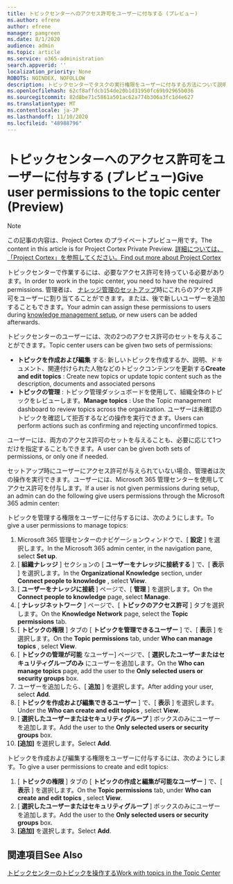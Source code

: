 ```yaml
---
title: トピックセンターへのアクセス許可をユーザーに付与する (プレビュー)
ms.author: efrene
author: efrene
manager: pamgreen
ms.date: 8/1/2020
audience: admin
ms.topic: article
ms.service: o365-administration
search.appverid: ''
localization_priority: None
ROBOTS: NOINDEX, NOFOLLOW
description: トピックセンターでタスクの実行権限をユーザーに付与する方法について説明します。
ms.openlocfilehash: 62cf8affdcb154de20b1d31950fc69b92965b036
ms.sourcegitcommit: 82d8be71c5861a501ac62a774b306a3fc1d4e627
ms.translationtype: MT
ms.contentlocale: ja-JP
ms.lasthandoff: 11/10/2020
ms.locfileid: "48988796"
---
```

# <a name="give-user-permissions-to-the-topic-center-preview"></a><span data-ttu-id="1deb2-103">トピックセンターへのアクセス許可をユーザーに付与する (プレビュー)</span><span class="sxs-lookup"><span data-stu-id="1deb2-103">Give user permissions to the topic center (Preview)</span></span>

> [!Note] 
> <span data-ttu-id="1deb2-104">この記事の内容は、Project Cortex のプライベートプレビュー用です。</span><span class="sxs-lookup"><span data-stu-id="1deb2-104">The content in this article is for Project Cortex Private Preview.</span></span> [<span data-ttu-id="1deb2-105">詳細については、「Project Cortex」を参照してください。</span><span class="sxs-lookup"><span data-stu-id="1deb2-105">Find out more about Project Cortex</span></span>](https://aka.ms/projectcortex) 

<span data-ttu-id="1deb2-106">トピックセンターで作業するには、必要なアクセス許可を持っている必要があります。</span><span class="sxs-lookup"><span data-stu-id="1deb2-106">In order to work in the topic center, you need to have the required permissions.</span></span> <span data-ttu-id="1deb2-107">管理者は、 [ナレッジ管理のセットアップ](set-up-topic-experiences.md)時にこれらのアクセス許可をユーザーに割り当てることができます。または、後で新しいユーザーを追加することもできます。</span><span class="sxs-lookup"><span data-stu-id="1deb2-107">Your admin can assign these permissions to users during [knowledge management setup](set-up-topic-experiences.md), or new users can be added afterwards.</span></span>

<span data-ttu-id="1deb2-108">トピックセンターのユーザーには、次の2つのアクセス許可のセットを与えることができます。</span><span class="sxs-lookup"><span data-stu-id="1deb2-108">Topic center users can be given two sets of permissions:</span></span>

- <span data-ttu-id="1deb2-109">**トピックを作成および編集** する: 新しいトピックを作成するか、説明、ドキュメント、関連付けられた人物などのトピックコンテンツを更新する</span><span class="sxs-lookup"><span data-stu-id="1deb2-109">**Create and edit topics** : Create new topics or update topic content such as the description, documents and associated persons</span></span>
- <span data-ttu-id="1deb2-110">**トピックの管理** : トピック管理ダッシュボードを使用して、組織全体のトピックをレビューします。</span><span class="sxs-lookup"><span data-stu-id="1deb2-110">**Manage topics** : Use the Topic management dashboard to review topics across the organization.</span></span> <span data-ttu-id="1deb2-111">ユーザーは未確認のトピックを確認して拒否するなどの操作を実行できます。</span><span class="sxs-lookup"><span data-stu-id="1deb2-111">Users can perform actions such as confirming and rejecting unconfirmed topics.</span></span>

<span data-ttu-id="1deb2-112">ユーザーには、両方のアクセス許可のセットを与えることも、必要に応じて1つだけを指定することもできます。</span><span class="sxs-lookup"><span data-stu-id="1deb2-112">A user can be given both sets of permissions, or only one if needed.</span></span> 

<span data-ttu-id="1deb2-113">セットアップ時にユーザーにアクセス許可が与えられていない場合、管理者は次の操作を実行できます。ユーザーには、Microsoft 365 管理センターを使用してアクセス許可を付与します。</span><span class="sxs-lookup"><span data-stu-id="1deb2-113">If a user is not given permissions during setup, an admin can do the following give users permissions through the Microsoft 365 admin center:</span></span>

<span data-ttu-id="1deb2-114">トピックを管理する権限をユーザーに付与するには、次のようにします。</span><span class="sxs-lookup"><span data-stu-id="1deb2-114">To give a user permissions to manage topics:</span></span>

1. <span data-ttu-id="1deb2-115">Microsoft 365 管理センターのナビゲーションウィンドウで、[ **設定** ] を選択します。</span><span class="sxs-lookup"><span data-stu-id="1deb2-115">In the Microsoft 365 admin center, in the navigation pane, select **Set up**.</span></span>
2. <span data-ttu-id="1deb2-116">[ **組織ナレッジ** ] セクションの [ **ユーザーをナレッジに接続する** ] で、[ **表示** ] を選択します。</span><span class="sxs-lookup"><span data-stu-id="1deb2-116">In the **Organizational Knowledge** section, under **Connect people to knowledge** , select **View**.</span></span>
3. <span data-ttu-id="1deb2-117">[ **ユーザーをナレッジに接続** ] ページで、[ **管理** ] を選択します。</span><span class="sxs-lookup"><span data-stu-id="1deb2-117">On the **Connect people to knowledge** page, select **Manage**.</span></span>
4. <span data-ttu-id="1deb2-118">[ **ナレッジネットワーク** ] ページで、[ **トピックのアクセス許可** ] タブを選択します。</span><span class="sxs-lookup"><span data-stu-id="1deb2-118">On the **Knowledge Network** page, select the **Topic permissions** tab.</span></span>
5. <span data-ttu-id="1deb2-119">[ **トピックの権限** ] タブの [ **トピックを管理できるユーザー** ] で、[ **表示** ] を選択します。</span><span class="sxs-lookup"><span data-stu-id="1deb2-119">On the **Topic permissions** tab, under **Who can manage topics** , select **View**.</span></span>
6.  <span data-ttu-id="1deb2-120">[ **トピックの管理が可能** なユーザー] ページで、[ **選択したユーザーまたはセキュリティグループのみ** にユーザーを追加します。</span><span class="sxs-lookup"><span data-stu-id="1deb2-120">On the **Who can manage topics** page, add the user to the **Only selected users or security groups** box.</span></span>
7. <span data-ttu-id="1deb2-121">ユーザーを追加したら、[ **追加** ] を選択します。</span><span class="sxs-lookup"><span data-stu-id="1deb2-121">After adding your user, select **Add**.</span></span>
3. <span data-ttu-id="1deb2-122">[ **トピックを作成および編集できるユーザー** ] で、[ **表示** ] を選択します。</span><span class="sxs-lookup"><span data-stu-id="1deb2-122">Under the **Who can create and edit topics** , select **View**.</span></span>
4. <span data-ttu-id="1deb2-123">[ **選択したユーザーまたはセキュリティグループ** ] ボックスのみにユーザーを追加します。</span><span class="sxs-lookup"><span data-stu-id="1deb2-123">Add the user to the **Only selected users or security groups** box.</span></span>
5. <span data-ttu-id="1deb2-124">**[追加]** を選択します。</span><span class="sxs-lookup"><span data-stu-id="1deb2-124">Select **Add**.</span></span>

<span data-ttu-id="1deb2-125">トピックを作成および編集する権限をユーザーに付与するには、次のようにします。</span><span class="sxs-lookup"><span data-stu-id="1deb2-125">To give a user permissions to create and edit topics:</span></span>

1. <span data-ttu-id="1deb2-126">[ **トピックの権限** ] タブの [ **トピックの作成と編集が可能なユーザー** ] で、[ **表示** ] を選択します。</span><span class="sxs-lookup"><span data-stu-id="1deb2-126">On the **Topic permissions** tab, under **Who can create and edit topics** , select **View**.</span></span>
2. <span data-ttu-id="1deb2-127">[ **選択したユーザーまたはセキュリティグループ** ] ボックスのみにユーザーを追加します。</span><span class="sxs-lookup"><span data-stu-id="1deb2-127">Add the user to the **Only selected users or security groups** box.</span></span>
3. <span data-ttu-id="1deb2-128">**[追加]** を選択します。</span><span class="sxs-lookup"><span data-stu-id="1deb2-128">Select **Add**.</span></span>



## <a name="see-also"></a><span data-ttu-id="1deb2-129">関連項目</span><span class="sxs-lookup"><span data-stu-id="1deb2-129">See Also</span></span>
  
[<span data-ttu-id="1deb2-130">トピックセンターのトピックを操作する</span><span class="sxs-lookup"><span data-stu-id="1deb2-130">Work with topics in the Topic Center</span></span>](work-with-topics.md)



